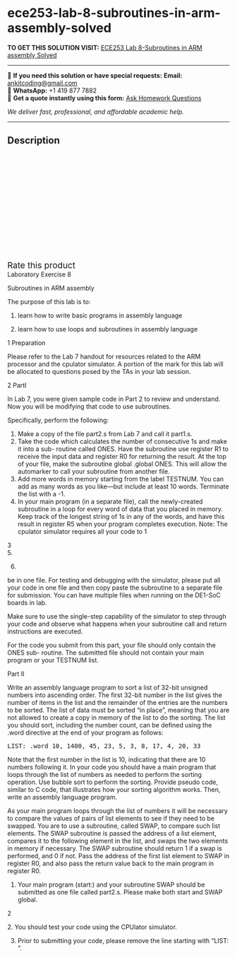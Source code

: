 # ece253-lab-8-subroutines-in-arm-assembly-solved
**TO GET THIS SOLUTION VISIT:** [ECE253 Lab 8-Subroutines in ARM assembly  Solved](https://www.ankitcodinghub.com/product/ece253-lab-8-subroutines-in-arm-assembly-solved/)


---

📩 **If you need this solution or have special requests:** **Email:** ankitcoding@gmail.com  
📱 **WhatsApp:** +1 419 877 7882  
📄 **Get a quote instantly using this form:** [Ask Homework Questions](https://www.ankitcodinghub.com/services/ask-homework-questions/)

*We deliver fast, professional, and affordable academic help.*

---

<h2>Description</h2>



<div class="kk-star-ratings kksr-auto kksr-align-center kksr-valign-top" data-payload="{&quot;align&quot;:&quot;center&quot;,&quot;id&quot;:&quot;94380&quot;,&quot;slug&quot;:&quot;default&quot;,&quot;valign&quot;:&quot;top&quot;,&quot;ignore&quot;:&quot;&quot;,&quot;reference&quot;:&quot;auto&quot;,&quot;class&quot;:&quot;&quot;,&quot;count&quot;:&quot;0&quot;,&quot;legendonly&quot;:&quot;&quot;,&quot;readonly&quot;:&quot;&quot;,&quot;score&quot;:&quot;0&quot;,&quot;starsonly&quot;:&quot;&quot;,&quot;best&quot;:&quot;5&quot;,&quot;gap&quot;:&quot;4&quot;,&quot;greet&quot;:&quot;Rate this product&quot;,&quot;legend&quot;:&quot;0\/5 - (0 votes)&quot;,&quot;size&quot;:&quot;24&quot;,&quot;title&quot;:&quot;ECE253 Lab 8-Subroutines in ARM assembly&nbsp; Solved&quot;,&quot;width&quot;:&quot;0&quot;,&quot;_legend&quot;:&quot;{score}\/{best} - ({count} {votes})&quot;,&quot;font_factor&quot;:&quot;1.25&quot;}">

<div class="kksr-stars">

<div class="kksr-stars-inactive">
            <div class="kksr-star" data-star="1" style="padding-right: 4px">


<div class="kksr-icon" style="width: 24px; height: 24px;"></div>
        </div>
            <div class="kksr-star" data-star="2" style="padding-right: 4px">


<div class="kksr-icon" style="width: 24px; height: 24px;"></div>
        </div>
            <div class="kksr-star" data-star="3" style="padding-right: 4px">


<div class="kksr-icon" style="width: 24px; height: 24px;"></div>
        </div>
            <div class="kksr-star" data-star="4" style="padding-right: 4px">


<div class="kksr-icon" style="width: 24px; height: 24px;"></div>
        </div>
            <div class="kksr-star" data-star="5" style="padding-right: 4px">


<div class="kksr-icon" style="width: 24px; height: 24px;"></div>
        </div>
    </div>

<div class="kksr-stars-active" style="width: 0px;">
            <div class="kksr-star" style="padding-right: 4px">


<div class="kksr-icon" style="width: 24px; height: 24px;"></div>
        </div>
            <div class="kksr-star" style="padding-right: 4px">


<div class="kksr-icon" style="width: 24px; height: 24px;"></div>
        </div>
            <div class="kksr-star" style="padding-right: 4px">


<div class="kksr-icon" style="width: 24px; height: 24px;"></div>
        </div>
            <div class="kksr-star" style="padding-right: 4px">


<div class="kksr-icon" style="width: 24px; height: 24px;"></div>
        </div>
            <div class="kksr-star" style="padding-right: 4px">


<div class="kksr-icon" style="width: 24px; height: 24px;"></div>
        </div>
    </div>
</div>


<div class="kksr-legend" style="font-size: 19.2px;">
            <span class="kksr-muted">Rate this product</span>
    </div>
    </div>
<div class="page" title="Page 1">
<div class="layoutArea">
<div class="column">
Laboratory Exercise 8

Subroutines in ARM assembly

The purpose of this lab is to:

1. learn how to write basic programs in assembly language

2. learn how to use loops and subroutines in assembly language

1 Preparation

Please refer to the Lab 7 handout for resources related to the ARM processor and the cpulator simulator. A portion of the mark for this lab will be allocated to questions posed by the TAs in your lab session.

2 PartI

In Lab 7, you were given sample code in Part 2 to review and understand. Now you will be modifying that code to use subroutines.

Specifically, perform the following:

<ol>
<li>Make a copy of the file part2.s from Lab 7 and call it part1.s.</li>
<li>Take the code which calculates the number of consecutive 1s and make it into a sub- routine called ONES. Have the subroutine use register R1 to receive the input data and register R0 for returning the result. At the top of your file, make the subroutine global .global ONES. This will allow the automarker to call your subroutine from another file.</li>
<li>Add more words in memory starting from the label TESTNUM. You can add as many words as you like—but include at least 10 words. Terminate the list with a -1.</li>
<li>In your main program (in a separate file), call the newly-created subroutine in a loop for every word of data that you placed in memory. Keep track of the longest string of 1s in any of the words, and have this result in register R5 when your program completes execution. Note: The cpulator simulator requires all your code to
1
</li>
</ol>
</div>
</div>
</div>
<div class="page" title="Page 2">
<div class="layoutArea">
<div class="column">
3

</div>
</div>
<div class="layoutArea">
<div class="column">
5.

6.

</div>
<div class="column">
be in one file. For testing and debugging with the simulator, please put all your code in one file and then copy paste the subroutine to a separate file for submission. You can have multiple files when running on the DE1-SoC boards in lab.

Make sure to use the single-step capability of the simulator to step through your code and observe what happens when your subroutine call and return instructions are executed.

For the code you submit from this part, your file should only contain the ONES sub- routine. The submitted file should not contain your main program or your TESTNUM list.

Part II

</div>
</div>
<div class="layoutArea">
<div class="column">
Write an assembly language program to sort a list of 32-bit unsigned numbers into ascending order. The first 32-bit number in the list gives the number of items in the list and the remainder of the entries are the numbers to be sorted. The list of data must be sorted “in place”, meaning that you are not allowed to create a copy in memory of the list to do the sorting. The list you should sort, including the number count, can be defined using the .word directive at the end of your program as follows:

<pre>LIST: .word 10, 1400, 45, 23, 5, 3, 8, 17, 4, 20, 33
</pre>
Note that the first number in the list is 10, indicating that there are 10 numbers following it. In your code you should have a main program that loops through the list of numbers as needed to perform the sorting operation. Use bubble sort to perform the sorting. Provide pseudo code, similar to C code, that illustrates how your sorting algorithm works. Then, write an assembly language program.

As your main program loops through the list of numbers it will be necessary to compare the values of pairs of list elements to see if they need to be swapped. You are to use a subroutine, called SWAP, to compare such list elements. The SWAP subroutine is passed the address of a list element, compares it to the following element in the list, and swaps the two elements in memory if necessary. The SWAP subroutine should return 1 if a swap is performed, and 0 if not. Pass the address of the first list element to SWAP in register R0, and also pass the return value back to the main program in register R0.

1. Your main program (start:) and your subroutine SWAP should be submitted as one file called part2.s. Please make both start and SWAP global.

2

</div>
</div>
</div>
<div class="page" title="Page 3">
<div class="layoutArea">
<div class="column">
2. You should test your code using the CPUlator simulator.

3. Prior to submitting your code, please remove the line starting with “LIST: ”.

</div>
</div>
</div>
